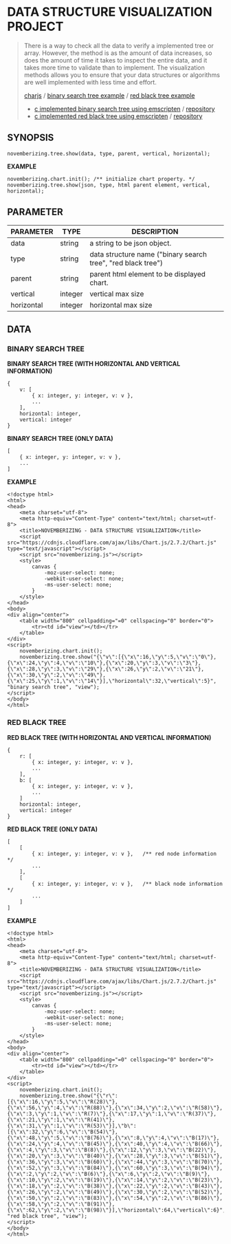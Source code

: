 # DATA STRUCTURE VISUALIZATION PROJECT

> There is a way to check all the data to verify a implemented tree or array.
> However, the method is as the amount of data increases, so does the amount of time it takes to inspect the entire data, and it takes more time to validate than to implement.
> The visualization methods allows you to ensure that your data structures or algorithms are well implemented with less time and effort.
>
> [charjs](https://www.chartjs.org/)
> /
> [binary search tree example](https://novemberizing.github.io/javascript/data.structure.visualization.binary.search.tree.html)
> /
> [red black tree example](https://novemberizing.github.io/javascript/data.structure.visualization.red.black.tree.html)
>
> - [c implemented binary search tree using emscripten](https://iticworld.github.io/portfolio/binary-search-tree-visualization-using-emscripten-chartjs/index.html) / [repository](https://github.com/iticworld/programming/blob/master/data.structure/binary.search.tree/README.md)
> - [c implemented red black tree using emscripten](https://iticworld.github.io/portfolio/red-black-tree-visualization-using-emscripten-chartjs/index.html) / [repository](https://github.com/iticworld/programming/blob/master/data.structure/red.black.tree/README.md)

## SYNOPSIS

```
novemberizing.tree.show(data, type, parent, vertical, horizontal);
```

__EXAMPLE__

```
novemberizing.chart.init(); /** initialize chart property. */
novemberizing.tree.show(json, type, html parent element, vertical, horizontal);
```

## PARAMETER

| PARAMETER  | TYPE    | DESCRIPTION                                                  |
| ---------- | ------- | ------------------------------------------------------------ |
| data       | string  | a string to be json object.                                  |
| type       | string  | data structure name ("binary search tree", "red black tree") |
| parent     | string  | parent html element to be displayed chart.                   |
| vertical   | integer | vertical max size                                            |
| horizontal | integer | horizontal max size                                          |

## DATA

### BINARY SEARCH TREE

__BINARY SEARCH TREE (WITH HORIZONTAL AND VERTICAL INFORMATION)__

```
{
    v: [
        { x: integer, y: integer, v: v },
        ...
    ],
    horizontal: integer,
    vertical: integer
}
```

__BINARY SEARCH TREE (ONLY DATA)__

```
[
    { x: integer, y: integer, v: v },
    ...
]
```

__EXAMPLE__

```
<!doctype html>
<html>
<head>
    <meta charset="utf-8">
    <meta http-equiv="Content-Type" content="text/html; charset=utf-8">
    <title>NOVEMBERIZING - DATA STRUCTURE VISUALIZATION</title>
    <script src="https://cdnjs.cloudflare.com/ajax/libs/Chart.js/2.7.2/Chart.js" type="text/javascript"></script>
    <script src="novemberizing.js"></script>
    <style>
        canvas {
            -moz-user-select: none;
            -webkit-user-select: none;
            -ms-user-select: none;
        }
    </style>
</head>
<body>
<div align="center">
    <table width="800" cellpadding="=0" cellspacing="0" border="0">
        <tr><td id="view"></td></tr>
    </table>
</div>
<script>
    novemberizing.chart.init();
    novemberizing.tree.show("{\"v\":[{\"x\":16,\"y\":5,\"v\":\"0\"},{\"x\":24,\"y\":4,\"v\":\"10\"},{\"x\":20,\"y\":3,\"v\":\"3\"},{\"x\":28,\"y\":3,\"v\":\"29\"},{\"x\":26,\"y\":2,\"v\":\"21\"},{\"x\":30,\"y\":2,\"v\":\"49\"},{\"x\":25,\"y\":1,\"v\":\"14\"}],\"horizontal\":32,\"vertical\":5}", "binary search tree", "view");
</script>
</body>
</html>
```

### RED BLACK TREE

__RED BLACK TREE (WITH HORIZONTAL AND VERTICAL INFORMATION)__

```
{
    r: [
        { x: integer, y: integer, v: v },
        ...
    ],
    b: [
        { x: integer, y: integer, v: v },
        ...
    ]
    horizontal: integer,
    vertical: integer
}
```

__RED BLACK TREE (ONLY DATA)__

```
[
    [
        { x: integer, y: integer, v: v },   /** red node information */
        ...
    ],
    [
        { x: integer, y: integer, v: v },   /** black node information */
        ...
    ]
]
```

__EXAMPLE__

```
<!doctype html>
<html>
<head>
    <meta charset="utf-8">
    <meta http-equiv="Content-Type" content="text/html; charset=utf-8">
    <title>NOVEMBERIZING - DATA STRUCTURE VISUALIZATION</title>
    <script src="https://cdnjs.cloudflare.com/ajax/libs/Chart.js/2.7.2/Chart.js" type="text/javascript"></script>
    <script src="novemberizing.js"></script>
    <style>
        canvas {
            -moz-user-select: none;
            -webkit-user-select: none;
            -ms-user-select: none;
        }
    </style>
</head>
<body>
<div align="center">
    <table width="800" cellpadding="=0" cellspacing="0" border="0">
        <tr><td id="view"></td></tr>
    </table>
</div>
<script>
    novemberizing.chart.init();
    novemberizing.tree.show("{\"r\":[{\"x\":16,\"y\":5,\"v\":\"R(28)\"},{\"x\":56,\"y\":4,\"v\":\"R(88)\"},{\"x\":34,\"y\":2,\"v\":\"R(58)\"},{\"x\":3,\"y\":1,\"v\":\"R(7)\"},{\"x\":17,\"y\":1,\"v\":\"R(37)\"},{\"x\":21,\"y\":1,\"v\":\"R(41)\"},{\"x\":31,\"y\":1,\"v\":\"R(53)\"}],\"b\":[{\"x\":32,\"y\":6,\"v\":\"B(54)\"},{\"x\":48,\"y\":5,\"v\":\"B(76)\"},{\"x\":8,\"y\":4,\"v\":\"B(17)\"},{\"x\":24,\"y\":4,\"v\":\"B(45)\"},{\"x\":40,\"y\":4,\"v\":\"B(66)\"},{\"x\":4,\"y\":3,\"v\":\"B(8)\"},{\"x\":12,\"y\":3,\"v\":\"B(22)\"},{\"x\":20,\"y\":3,\"v\":\"B(40)\"},{\"x\":28,\"y\":3,\"v\":\"B(51)\"},{\"x\":36,\"y\":3,\"v\":\"B(60)\"},{\"x\":44,\"y\":3,\"v\":\"B(70)\"},{\"x\":52,\"y\":3,\"v\":\"B(84)\"},{\"x\":60,\"y\":3,\"v\":\"B(94)\"},{\"x\":2,\"y\":2,\"v\":\"B(6)\"},{\"x\":6,\"y\":2,\"v\":\"B(9)\"},{\"x\":10,\"y\":2,\"v\":\"B(19)\"},{\"x\":14,\"y\":2,\"v\":\"B(23)\"},{\"x\":18,\"y\":2,\"v\":\"B(38)\"},{\"x\":22,\"y\":2,\"v\":\"B(43)\"},{\"x\":26,\"y\":2,\"v\":\"B(49)\"},{\"x\":30,\"y\":2,\"v\":\"B(52)\"},{\"x\":50,\"y\":2,\"v\":\"B(83)\"},{\"x\":54,\"y\":2,\"v\":\"B(86)\"},{\"x\":58,\"y\":2,\"v\":\"B(91)\"},{\"x\":62,\"y\":2,\"v\":\"B(98)\"}],\"horizontal\":64,\"vertical\":6}", "red black tree", "view");
</script>
</body>
</html>
```

